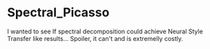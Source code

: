 # Spectral_Picasso

I wanted to see If spectral decomposition could achieve Neural Style Transfer like results... Spoiler, it can't and is extremelly costly.

